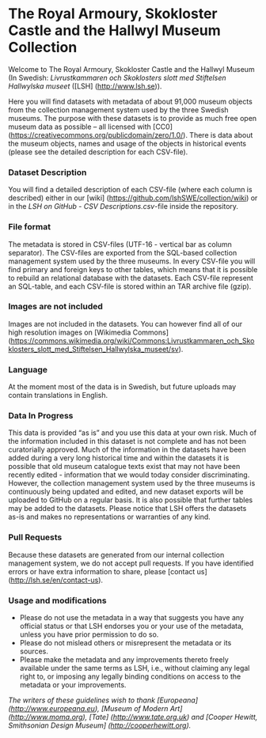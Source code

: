 # The Royal Armoury, Skokloster Castle and the Hallwyl Museum Collection 

Welcome to The Royal Armoury, Skokloster Castle and the Hallwyl Museum (In Swedish: *Livrustkammaren och Skoklosters slott med Stiftelsen Hallwylska museet* ([LSH] (http://www.lsh.se)).

Here you will find datasets with metadata of about 91,000 museum objects from the collection management system used by the three Swedish museums. The purpose with these datasets is to provide as much free open museum data as possible – all licensed with [CC0] (https://creativecommons.org/publicdomain/zero/1.0/). There is data about the museum objects, names and usage of the objects in historical events (please see the detailed description for each CSV-file).

### Dataset Description
You will find a detailed description of each CSV-file (where each column is described) either in our [wiki] (https://github.com/lshSWE/collection/wiki) or in the *LSH on GitHub - CSV Descriptions.csv*-file inside the repository.

### File format
The metadata is stored in CSV-files (UTF-16 - vertical bar as column separator). The CSV-files are exported from the SQL-based collection management system used by the three museums. In every CSV-file you will find primary and foreign keys to other tables, which means that it is possible to rebuild an relational database with the datasets. Each CSV-file represent an SQL-table, and each CSV-file is stored within an TAR archive file (gzip). 

### Images are not included
Images are not included in the datasets. You can however find all of our high resolution images on [Wikimedia Commons] (https://commons.wikimedia.org/wiki/Commons:Livrustkammaren_och_Skoklosters_slott_med_Stiftelsen_Hallwylska_museet/sv). 

### Language
At the moment most of the data is in Swedish, but future uploads may contain translations in English.

### Data In Progress
This data is provided “as is” and you use this data at your own risk. Much of the information included in this dataset is not complete and has not been curatorially approved. Much of the information in the datasets have been added during a very long historical time and within the datasets it is possible that old museum catalogue texts exist that may not have been recently edited - information that we would today consider discriminating. However, the collection management system used by the three museums is continuously being updated and edited, and new dataset exports will be uploaded to GitHub on a regular basis. It is also possible that further tables may be added to the datasets. Please notice that LSH offers the datasets as-is and makes no representations or warranties of any kind.

### Pull Requests
Because these datasets are generated from our internal collection management system, we do not accept pull requests. If you have identified errors or have extra information to share, please [contact us] (http://lsh.se/en/contact-us).

### Usage and modifications
* Please do not use the metadata in a way that suggests you have any official status or that LSH endorses you or your use of the metadata, unless you have prior permission to do so.
* Please do not mislead others or misrepresent the metadata or its sources.
* Please make the metadata and any improvements thereto freely available under the same terms as LSH, i.e., without claiming any legal right to, or imposing any legally binding conditions on access to the metadata or your improvements.

*The writers of these guidelines wish to thank [Europeana] (http://www.europeana.eu), [Museum of Modern Art] (http://www.moma.org), [Tate] (http://www.tate.org.uk) and [Cooper Hewitt, Smithsonian Design Museum] (http://cooperhewitt.org).*
